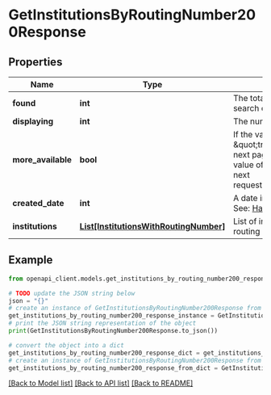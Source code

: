 # GetInstitutionsByRoutingNumber200Response


## Properties

Name | Type | Description | Notes
------------ | ------------- | ------------- | -------------
**found** | **int** | The total number of results matching search criteria | [optional] 
**displaying** | **int** | The number of results returned | [optional] 
**more_available** | **bool** | If the value of &#x60;moreAvailable&#x60; is \&quot;true\&quot;, you can retrieve the next page of results by increasing the value of the start parameter in your next request:\&quot;...&amp;start&#x3D;6&amp;limit&#x3D;5\&quot; | [optional] 
**created_date** | **int** | A date in Unix epoch time (in seconds). See: [Handling Epoch Dates and Times](https://developer.mastercard.com/open-banking-us/documentation/codes-and-formats/). | [optional] 
**institutions** | [**List[InstitutionsWithRoutingNumber]**](InstitutionsWithRoutingNumber.md) | List of institutions with matching routing numbers | [optional] 

## Example

```python
from openapi_client.models.get_institutions_by_routing_number200_response import GetInstitutionsByRoutingNumber200Response

# TODO update the JSON string below
json = "{}"
# create an instance of GetInstitutionsByRoutingNumber200Response from a JSON string
get_institutions_by_routing_number200_response_instance = GetInstitutionsByRoutingNumber200Response.from_json(json)
# print the JSON string representation of the object
print(GetInstitutionsByRoutingNumber200Response.to_json())

# convert the object into a dict
get_institutions_by_routing_number200_response_dict = get_institutions_by_routing_number200_response_instance.to_dict()
# create an instance of GetInstitutionsByRoutingNumber200Response from a dict
get_institutions_by_routing_number200_response_from_dict = GetInstitutionsByRoutingNumber200Response.from_dict(get_institutions_by_routing_number200_response_dict)
```
[[Back to Model list]](../README.md#documentation-for-models) [[Back to API list]](../README.md#documentation-for-api-endpoints) [[Back to README]](../README.md)


